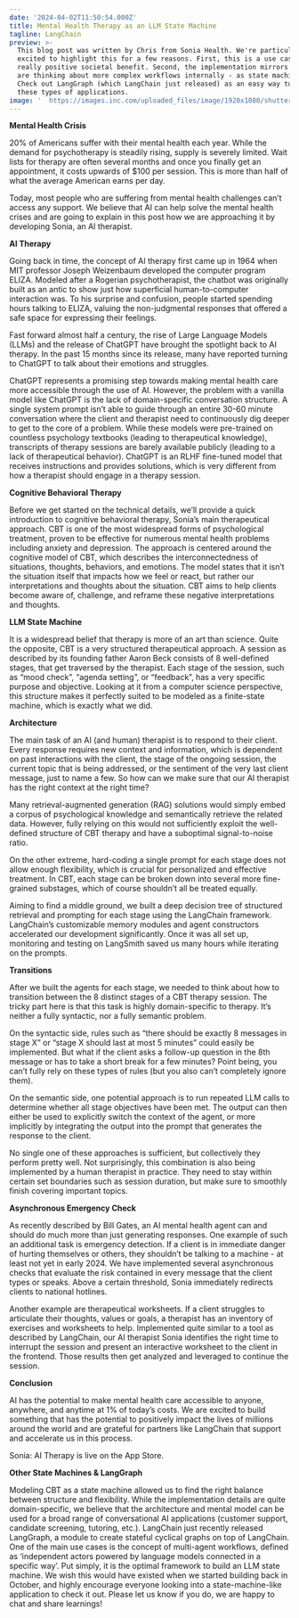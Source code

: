 ```yaml
---
date: '2024-04-02T11:50:54.000Z'
title: Mental Health Therapy as an LLM State Machine
tagline: LangChain
preview: >-
  This blog post was written by Chris from Sonia Health. We're particularly
  excited to highlight this for a few reasons. First, this is a use case with a
  really positive societal benefit. Second, the implementation mirrors how we
  are thinking about more complex workflows internally - as state machines!
  Check out LangGraph (which LangChain just released) as an easy way to build
  these types of applications.
image: '  https://images.inc.com/uploaded_files/image/1920x1080/shutterstock_764075791_358280.jpg'
---
```

**Mental Health Crisis**

20% of Americans suffer with their mental health each year. While the demand for psychotherapy is steadily rising, supply is severely limited. Wait lists for therapy are often several months and once you finally get an appointment, it costs upwards of $100 per session. This is more than half of what the average American earns per day.

Today, most people who are suffering from mental health challenges can’t access any support. We believe that AI can help solve the mental health crises and are going to explain in this post how we are approaching it by developing Sonia, an AI therapist.

**AI Therapy**

Going back in time, the concept of AI therapy first came up in 1964 when MIT professor Joseph Weizenbaum developed the computer program ELIZA. Modeled after a Rogerian psychotherapist, the chatbot was originally built as an antic to show just how superficial human-to-computer interaction was. To his surprise and confusion, people started spending hours talking to ELIZA, valuing the non-judgmental responses that offered a safe space for expressing their feelings.

Fast forward almost half a century, the rise of Large Language Models (LLMs) and the release of ChatGPT have brought the spotlight back to AI therapy. In the past 15 months since its release, many have reported turning to ChatGPT to talk about their emotions and struggles.

ChatGPT represents a promising step towards making mental health care more accessible through the use of AI. However, the problem with a vanilla model like ChatGPT is the lack of domain-specific conversation structure. A single system prompt isn’t able to guide through an entire 30-60 minute conversation where the client and therapist need to continuously dig deeper to get to the core of a problem. While these models were pre-trained on countless psychology textbooks (leading to therapeutical knowledge), transcripts of therapy sessions are barely available publicly (leading to a lack of therapeutical behavior). ChatGPT is an RLHF fine-tuned model that receives instructions and provides solutions, which is very different from how a therapist should engage in a therapy session.

**Cognitive Behavioral Therapy**

Before we get started on the technical details, we’ll provide a quick introduction to cognitive behavioral therapy, Sonia’s main therapeutical approach. CBT is one of the most widespread forms of psychological treatment, proven to be effective for numerous mental health problems including anxiety and depression. The approach is centered around the cognitive model of CBT, which describes the interconnectedness of situations, thoughts, behaviors, and emotions. The model states that it isn’t the situation itself that impacts how we feel or react, but rather our interpretations and thoughts about the situation. CBT aims to help clients become aware of, challenge, and reframe these negative interpretations and thoughts.

**LLM State Machine**

It is a widespread belief that therapy is more of an art than science. Quite the opposite, CBT is a very structured therapeutical approach. A session as described by its founding father Aaron Beck consists of 8 well-defined stages, that get traversed by the therapist. Each stage of the session, such as “mood check”, “agenda setting”, or “feedback”, has a very specific purpose and objective. Looking at it from a computer science perspective, this structure makes it perfectly suited to be modeled as a finite-state machine, which is exactly what we did.

**Architecture**

The main task of an AI (and human) therapist is to respond to their client. Every response requires new context and information, which is dependent on past interactions with the client, the stage of the ongoing session, the current topic that is being addressed, or the sentiment of the very last client message, just to name a few. So how can we make sure that our AI therapist has the right context at the right time?

Many retrieval-augmented generation (RAG) solutions would simply embed a corpus of psychological knowledge and semantically retrieve the related data. However, fully relying on this would not sufficiently exploit the well-defined structure of CBT therapy and have a suboptimal signal-to-noise ratio.

On the other extreme, hard-coding a single prompt for each stage does not allow enough flexibility, which is crucial for personalized and effective treatment. In CBT, each stage can be broken down into several more fine-grained substages, which of course shouldn’t all be treated equally.

Aiming to find a middle ground, we built a deep decision tree of structured retrieval and prompting for each stage using the LangChain framework. LangChain’s customizable memory modules and agent constructors accelerated our development significantly. Once it was all set up, monitoring and testing on LangSmith saved us many hours while iterating on the prompts.

**Transitions**

After we built the agents for each stage, we needed to think about how to transition between the 8 distinct stages of a CBT therapy session. The tricky part here is that this task is highly domain-specific to therapy. It’s neither a fully syntactic, nor a fully semantic problem.

On the syntactic side, rules such as “there should be exactly 8 messages in stage X” or “stage X should last at most 5 minutes” could easily be implemented. But what if the client asks a follow-up question in the 8th message or has to take a short break for a few minutes? Point being, you can’t fully rely on these types of rules (but you also can’t completely ignore them).

On the semantic side, one potential approach is to run repeated LLM calls to determine whether all stage objectives have been met. The output can then either be used to explicitly switch the context of the agent, or more implicitly by integrating the output into the prompt that generates the response to the client.

No single one of these approaches is sufficient, but collectively they perform pretty well. Not surprisingly, this combination is also being implemented by a human therapist in practice. They need to stay within certain set boundaries such as session duration, but make sure to smoothly finish covering important topics.

**Asynchronous Emergency Check**

As recently described by Bill Gates, an AI mental health agent can and should do much more than just generating responses. One example of such an additional task is emergency detection. If a client is in immediate danger of hurting themselves or others, they shouldn’t be talking to a machine - at least not yet in early 2024. We have implemented several asynchronous checks that evaluate the risk contained in every message that the client types or speaks. Above a certain threshold, Sonia immediately redirects clients to national hotlines.

Another example are therapeutical worksheets. If a client struggles to articulate their thoughts, values or goals, a therapist has an inventory of exercises and worksheets to help. Implemented quite similar to a tool as described by LangChain, our AI therapist Sonia identifies the right time to interrupt the session and present an interactive worksheet to the client in the frontend. Those results then get analyzed and leveraged to continue the session.

**Conclusion**

AI has the potential to make mental health care accessible to anyone, anywhere, and anytime at 1% of today’s costs. We are excited to build something that has the potential to positively impact the lives of millions around the world and are grateful for partners like LangChain that support and accelerate us in this process.

Sonia: AI Therapy is live on the App Store.

**Other State Machines & LangGraph**

Modeling CBT as a state machine allowed us to find the right balance between structure and flexibility. While the implementation details are quite domain-specific, we believe that the architecture and mental model can be used for a broad range of conversational AI applications (customer support, candidate screening, tutoring, etc.). LangChain just recently released LangGraph, a module to create stateful cyclical graphs on top of LangChain. One of the main use cases is the concept of multi-agent workflows, defined as ‘independent actors powered by language models connected in a specific way’. Put simply, it is the optimal framework to build an LLM state machine. We wish this would have existed when we started building back in October, and highly encourage everyone looking into a state-machine-like application to check it out. Please let us know if you do, we are happy to chat and share learnings!
